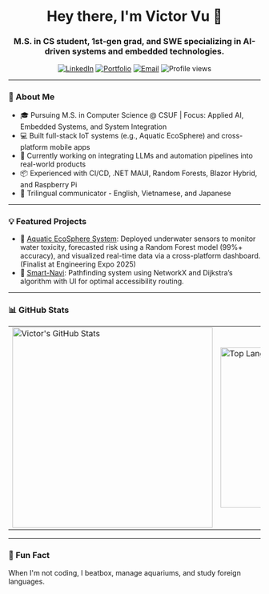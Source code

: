 <h1 align="center">Hey there, I'm Victor Vu 👋</h1>

<h3 align="center">
M.S. in CS student, 1st-gen grad, and SWE specializing in AI-driven systems and embedded technologies.
</h3>

<div align="center">

[![LinkedIn](https://img.shields.io/badge/LinkedIn-Victor%20Vu-blue?style=flat&logo=linkedin)](https://www.linkedin.com/in/victor-v-vu/)
[![Portfolio](https://img.shields.io/badge/Website-Portfolio-green?style=flat&logo=google-chrome)](https://vuvictor.up.railway.app)
[![Email](https://img.shields.io/badge/Email-vuvictor@csu.fullerton.edu-red?style=flat&logo=gmail)](mailto:vuvictor@csu.fullerton.edu)
<img src="https://komarev.com/ghpvc/?username=vuvictor1&label=Profile%20views&color=0e75b6&style=flat" alt="Profile views" />

</div>

---

### 🚀 About Me

- 🎓 Pursuing M.S. in Computer Science @ CSUF | Focus: Applied AI, Embedded Systems, and System Integration
- 💻 Built full-stack IoT systems (e.g., Aquatic EcoSphere) and cross-platform mobile apps  
- 🤖 Currently working on integrating LLMs and automation pipelines into real-world products  
- 📦 Experienced with CI/CD, .NET MAUI, Random Forests, Blazor Hybrid, and Raspberry Pi  
- 🌱 Trilingual communicator - English, Vietnamese, and Japanese 

---

### 💡 Featured Projects
- 🐠 [Aquatic EcoSphere System](https://github.com/vuvictor1/AquaticEcoSphere): Deployed underwater sensors to monitor water toxicity, forecasted risk using a Random Forest model (99%+ accuracy), and visualized real-time data via a cross-platform dashboard. (Finalist at Engineering Expo 2025)
- 🧭 [Smart-Navi](https://github.com/vuvictor1/SmartNavi): Pathfinding system using NetworkX and Dijkstra’s algorithm with UI for optimal accessibility routing.

---

### 📊 GitHub Stats

<table align="center">
  <tr>
    <td>
      <img src="https://github-readme-stats-sigma-five.vercel.app/api?username=vuvictor1&show_icons=true&theme=radical" alt="Victor's GitHub Stats" width="400px" />
    </td>
    <td>
      <img src="https://github-readme-stats.vercel.app/api/top-langs?username=vuvictor1&layout=compact&theme=radical" alt="Top Languages" width="320px" />
    </td>
  </tr>
</table>

---

### 🎤 Fun Fact
When I'm not coding, I beatbox, manage aquariums, and study foreign languages.
